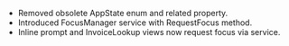 - Removed obsolete AppState enum and related property.
- Introduced FocusManager service with RequestFocus method.
- Inline prompt and InvoiceLookup views now request focus via service.

